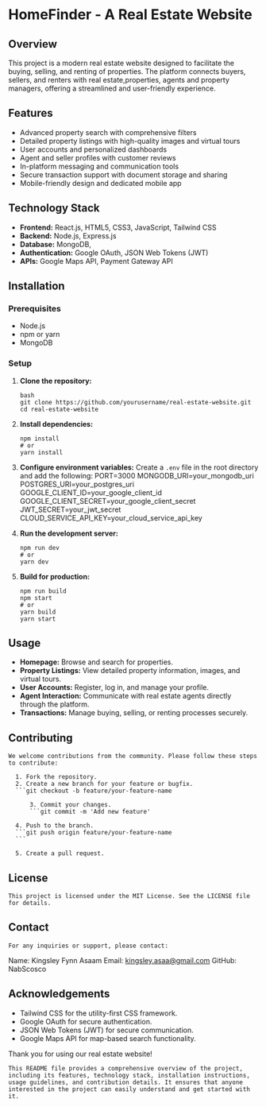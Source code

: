 # HomeFinder - A Real Estate Website

## Overview

This project is a modern real estate website designed to facilitate the buying, selling, and renting of properties. The platform connects buyers, sellers, and renters with real estate,properties, agents and property managers, offering a streamlined and user-friendly experience.

## Features

- Advanced property search with comprehensive filters
- Detailed property listings with high-quality images and virtual tours
- User accounts and personalized dashboards
- Agent and seller profiles with customer reviews
- In-platform messaging and communication tools
- Secure transaction support with document storage and sharing
- Mobile-friendly design and dedicated mobile app

## Technology Stack

- **Frontend:** React.js, HTML5, CSS3, JavaScript, Tailwind CSS
- **Backend:** Node.js, Express.js
- **Database:** MongoDB,
- **Authentication:** Google OAuth, JSON Web Tokens (JWT)
- **APIs:** Google Maps API, Payment Gateway API

## Installation

### Prerequisites

- Node.js
- npm or yarn
- MongoDB

### Setup

1. **Clone the repository:**

   ```
   bash
   git clone https://github.com/yourusername/real-estate-website.git
   cd real-estate-website
   ```

2. **Install dependencies:**

   ```
   npm install
   # or
   yarn install
   ```

3. **Configure environment variables:**
   Create a `.env` file in the root directory and add the following:
   PORT=3000
   MONGODB_URI=your_mongodb_uri
   POSTGRES_URI=your_postgres_uri
   GOOGLE_CLIENT_ID=your_google_client_id
   GOOGLE_CLIENT_SECRET=your_google_client_secret
   JWT_SECRET=your_jwt_secret
   CLOUD_SERVICE_API_KEY=your_cloud_service_api_key

4. **Run the development server:**

   ```
   npm run dev
   # or
   yarn dev
   ```

5. **Build for production:**
   ```
   npm run build
   npm start
   # or
   yarn build
   yarn start
   ```

## Usage

- **Homepage:** Browse and search for properties.
- **Property Listings:** View detailed property information, images, and virtual tours.
- **User Accounts:** Register, log in, and manage your profile.
- **Agent Interaction:** Communicate with real estate agents directly through the platform.
- **Transactions:** Manage buying, selling, or renting processes securely.

## Contributing

    We welcome contributions from the community. Please follow these steps to contribute:

      1. Fork the repository.
      2. Create a new branch for your feature or bugfix.
      ```git checkout -b feature/your-feature-name

````
      3. Commit your changes.
      ```git commit -m 'Add new feature'
````

      4. Push to the branch.
      ```git push origin feature/your-feature-name
      ```

      5. Create a pull request.

## License

    This project is licensed under the MIT License. See the LICENSE file for details.

## Contact

    For any inquiries or support, please contact:

Name: Kingsley Fynn Asaam
Email: kingsley.asaa@gmail.com
GitHub: NabScosco

## Acknowledgements

- Tailwind CSS for the utility-first CSS framework.
- Google OAuth for secure authentication.
- JSON Web Tokens (JWT) for secure communication.
- Google Maps API for map-based search functionality.

Thank you for using our real estate website!

```
This README file provides a comprehensive overview of the project, including its features, technology stack, installation instructions, usage guidelines, and contribution details. It ensures that anyone interested in the project can easily understand and get started with it.
```

